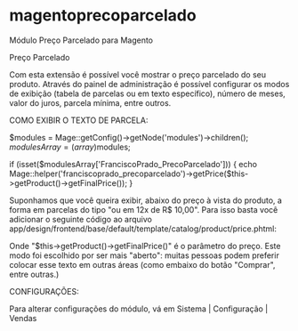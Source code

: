 # magentoprecoparcelado
Módulo Preço Parcelado para Magento

Preço Parcelado

Com esta extensão é possível você mostrar o preço parcelado do seu produto. Através do painel de administração é possível configurar os modos de exibição (tabela de parcelas ou em texto específico), número de meses, valor do juros, parcela mínima, entre outros.

COMO EXIBIR O TEXTO DE PARCELA:

$modules = Mage::getConfig()->getNode('modules')->children();
$modulesArray = (array)$modules;

if (isset($modulesArray['FranciscoPrado_PrecoParcelado'])) {
echo Mage::helper('franciscoprado_precoparcelado')->getPrice($this->getProduct()->getFinalPrice());
}

Suponhamos que você queira exibir, abaixo do preço à vista do produto, a forma em parcelas do tipo "ou em 12x de R$ 10,00". Para isso basta você adicionar o seguinte código ao arquivo app/design/frontend/base/default/template/catalog/product/price.phtml:


Onde "$this->getProduct()->getFinalPrice()" é o parâmetro do preço. Este modo foi escolhido por ser mais "aberto": muitas pessoas podem preferir colocar esse texto em outras áreas (como embaixo do botão "Comprar", entre outras.)

CONFIGURAÇÕES:

Para alterar configurações do módulo, vá em Sistema | Configuração | Vendas
